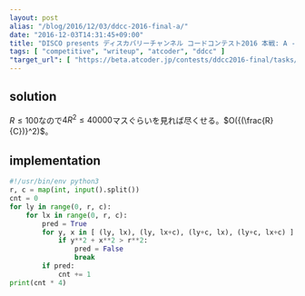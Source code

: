 ```yaml
---
layout: post
alias: "/blog/2016/12/03/ddcc-2016-final-a/"
date: "2016-12-03T14:31:45+09:00"
title: "DISCO presents ディスカバリーチャンネル コードコンテスト2016 本戦: A - 正方形のチップ"
tags: [ "competitive", "writeup", "atcoder", "ddcc" ]
"target_url": [ "https://beta.atcoder.jp/contests/ddcc2016-final/tasks/ddcc_2016_final_a" ]
---
```


## solution

$R \le 100$なので$4R^2 \le 40000$マスぐらいを見れば尽くせる。$O({(\frac{R}{C})}^2)$。

## implementation

``` python
#!/usr/bin/env python3
r, c = map(int, input().split())
cnt = 0
for ly in range(0, r, c):
    for lx in range(0, r, c):
        pred = True
        for y, x in [ (ly, lx), (ly, lx+c), (ly+c, lx), (ly+c, lx+c) ]:
            if y**2 + x**2 > r**2:
                pred = False
                break
        if pred:
            cnt += 1
print(cnt * 4)
```
